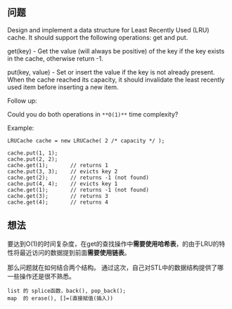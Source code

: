 ## 问题

Design and implement a data structure for Least Recently Used (LRU) cache. It should support the following operations: get and put.

get(key) - Get the value (will always be positive) of the key if the key exists in the cache, otherwise return -1.

put(key, value) - Set or insert the value if the key is not already present. When the cache reached its capacity, it should invalidate the least recently used item before inserting a new item.

Follow up:

Could you do both operations in `**O(1)**` time complexity?

Example:
```
LRUCache cache = new LRUCache( 2 /* capacity */ );

cache.put(1, 1);
cache.put(2, 2);
cache.get(1);       // returns 1
cache.put(3, 3);    // evicts key 2
cache.get(2);       // returns -1 (not found)
cache.put(4, 4);    // evicts key 1
cache.get(1);       // returns -1 (not found)
cache.get(3);       // returns 3
cache.get(4);       // returns 4
```

## 想法

要达到O(1)的时间复杂度，在get的查找操作中**需要使用哈希表**，的由于LRU的特性将最近访问的数据提到前面**需要使用链表**。

那么问题就在如何结合两个结构。
通过这次，自己对STL中的数据结构提供了哪一些操作还是很不熟悉。

```
list 的 splice函数，back(), pop_back();
map  的 erase(), []=(直接赋值(插入))
```